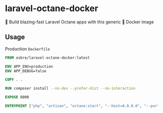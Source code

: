# laravel-octane-docker
🚀 Build blazing-fast Laravel Octane apps with this generic 🐋 Docker image

## Usage

Production `Dockerfile`

```Dockerfile
FROM osbre/laravel-octane-docker:latest

ENV APP_ENV=production
ENV APP_DEBUG=false

COPY . .

RUN composer install --no-dev --prefer-dist --no-interaction

EXPOSE 8000

ENTRYPOINT ["php", "artisan", "octane:start", "--host=0.0.0.0", "--port=8000"]
```
